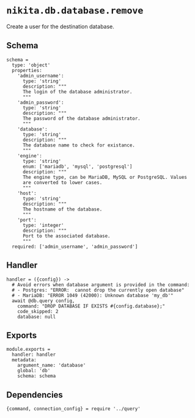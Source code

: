 
# `nikita.db.database.remove`

Create a user for the destination database.

## Schema

    schema =
      type: 'object'
      properties:
        'admin_username':
          type: 'string'
          description: """
          The login of the database administrator.
          """
        'admin_password':
          type: 'string'
          description: """
          The password of the database administrator.
          """
        'database':
          type: 'string'
          description: """
          The database name to check for existance.
          """
        'engine':
          type: 'string'
          enum: ['mariadb', 'mysql', 'postgresql']
          description: """
          The engine type, can be MariaDB, MySQL or PostgreSQL. Values
          are converted to lower cases.
          """
        'host':
          type: 'string'
          description: """
          The hostname of the database.
          """
        'port':
          type: 'integer'
          description: """
          Port to the associated database.
          """
      required: ['admin_username', 'admin_password']

## Handler

    handler = ({config}) ->
      # Avoid errors when database argument is provided in the command:
      # - Postgres: "ERROR:  cannot drop the currently open database"
      # - MariaDB: "ERROR 1049 (42000): Unknown database 'my_db'"
      await @db.query config,
        command: "DROP DATABASE IF EXISTS #{config.database};"
        code_skipped: 2
        database: null

## Exports

    module.exports =
      handler: handler
      metadata:
        argument_name: 'database'
        global: 'db'
        schema: schema

## Dependencies

    {command, connection_config} = require '../query'
